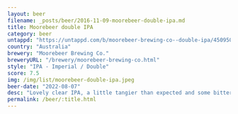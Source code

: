 ```yaml
---
layout: beer
filename: _posts/beer/2016-11-09-moorebeer-double-ipa.md
title: Moorebeer double IPA
category: beer
untappd: "https://untappd.com/b/moorebeer-brewing-co--double-ipa/4509504"
country: "Australia"
brewery: "Moorebeer Brewing Co."
breweryURL: "/brewery/moorebeer-brewing-co.html"
style: "IPA - Imperial / Double"
score: 7.5
img: /img/list/moorebeer-double-ipa.jpeg
beer-date: "2022-08-07"
desc: "Lovely clear IPA, a little tangier than expected and some bitterness comes through a little too heavy"
permalink: /beer/:title.html
---
```

